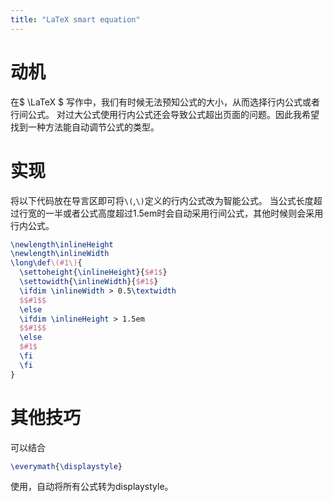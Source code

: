 ```yaml
---
title: "LaTeX smart equation"
---
```

# 动机
在$ \LaTeX $ 写作中，我们有时候无法预知公式的大小，从而选择行内公式或者行间公式。
对过大公式使用行内公式还会导致公式超出页面的问题。因此我希望找到一种方法能自动调节公式的类型。
# 实现
将以下代码放在导言区即可将`\(`,`\)`定义的行内公式改为智能公式。
当公式长度超过行宽的一半或者公式高度超过1.5em时会自动采用行间公式，其他时候则会采用行内公式。
```latex
\newlength\inlineHeight
\newlength\inlineWidth
\long\def\(#1\){
  \settoheight{\inlineHeight}{$#1$}
  \settowidth{\inlineWidth}{$#1$}
  \ifdim \inlineWidth > 0.5\textwidth
  $$#1$$
  \else
  \ifdim \inlineHeight > 1.5em
  $$#1$$
  \else
  $#1$
  \fi
  \fi
}
```
# 其他技巧
可以结合
```latex
\everymath{\displaystyle}
```
使用，自动将所有公式转为displaystyle。
